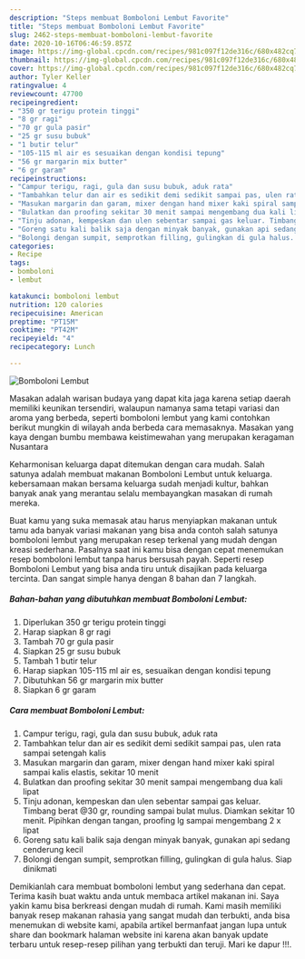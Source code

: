 ```yaml
---
description: "Steps membuat Bomboloni Lembut Favorite"
title: "Steps membuat Bomboloni Lembut Favorite"
slug: 2462-steps-membuat-bomboloni-lembut-favorite
date: 2020-10-16T06:46:59.857Z
image: https://img-global.cpcdn.com/recipes/981c097f12de316c/680x482cq70/bomboloni-lembut-foto-resep-utama.jpg
thumbnail: https://img-global.cpcdn.com/recipes/981c097f12de316c/680x482cq70/bomboloni-lembut-foto-resep-utama.jpg
cover: https://img-global.cpcdn.com/recipes/981c097f12de316c/680x482cq70/bomboloni-lembut-foto-resep-utama.jpg
author: Tyler Keller
ratingvalue: 4
reviewcount: 47700
recipeingredient:
- "350 gr terigu protein tinggi"
- "8 gr ragi"
- "70 gr gula pasir"
- "25 gr susu bubuk"
- "1 butir telur"
- "105-115 ml air es sesuaikan dengan kondisi tepung"
- "56 gr margarin mix butter"
- "6 gr garam"
recipeinstructions:
- "Campur terigu, ragi, gula dan susu bubuk, aduk rata"
- "Tambahkan telur dan air es sedikit demi sedikit sampai pas, ulen rata sampai setengah kalis"
- "Masukan margarin dan garam, mixer dengan hand mixer kaki spiral sampai kalis elastis, sekitar 10 menit"
- "Bulatkan dan proofing sekitar 30 menit sampai mengembang dua kali lipat"
- "Tinju adonan, kempeskan dan ulen sebentar sampai gas keluar. Timbang berat @30 gr, rounding sampai bulat mulus. Diamkan sekitar 10 menit. Pipihkan dengan tangan, proofing lg sampai mengembang 2 x lipat"
- "Goreng satu kali balik saja dengan minyak banyak, gunakan api sedang cenderung kecil"
- "Bolongi dengan sumpit, semprotkan filling, gulingkan di gula halus. Siap dinikmati"
categories:
- Recipe
tags:
- bomboloni
- lembut

katakunci: bomboloni lembut 
nutrition: 120 calories
recipecuisine: American
preptime: "PT15M"
cooktime: "PT42M"
recipeyield: "4"
recipecategory: Lunch

---
```



![Bomboloni Lembut](https://img-global.cpcdn.com/recipes/981c097f12de316c/680x482cq70/bomboloni-lembut-foto-resep-utama.jpg)

Masakan adalah warisan budaya yang dapat kita jaga karena setiap daerah memiliki keunikan tersendiri, walaupun namanya sama tetapi variasi dan aroma yang berbeda, seperti bomboloni lembut yang kami contohkan berikut mungkin di wilayah anda berbeda cara memasaknya. Masakan yang kaya dengan bumbu membawa keistimewahan yang merupakan keragaman Nusantara



Keharmonisan keluarga dapat ditemukan dengan cara mudah. Salah satunya adalah membuat makanan Bomboloni Lembut untuk keluarga. kebersamaan makan bersama keluarga sudah menjadi kultur, bahkan banyak anak yang merantau selalu membayangkan masakan di rumah mereka.

Buat kamu yang suka memasak atau harus menyiapkan makanan untuk tamu ada banyak variasi makanan yang bisa anda contoh salah satunya bomboloni lembut yang merupakan resep terkenal yang mudah dengan kreasi sederhana. Pasalnya saat ini kamu bisa dengan cepat menemukan resep bomboloni lembut tanpa harus bersusah payah.
Seperti resep Bomboloni Lembut yang bisa anda tiru untuk disajikan pada keluarga tercinta. Dan sangat simple hanya dengan 8 bahan dan 7 langkah.


<!--inarticleads1-->

##### Bahan-bahan yang dibutuhkan membuat Bomboloni Lembut:

1. Diperlukan 350 gr terigu protein tinggi
1. Harap siapkan 8 gr ragi
1. Tambah 70 gr gula pasir
1. Siapkan 25 gr susu bubuk
1. Tambah 1 butir telur
1. Harap siapkan 105-115 ml air es, sesuaikan dengan kondisi tepung
1. Dibutuhkan 56 gr margarin mix butter
1. Siapkan 6 gr garam




<!--inarticleads2-->

##### Cara membuat  Bomboloni Lembut:

1. Campur terigu, ragi, gula dan susu bubuk, aduk rata
1. Tambahkan telur dan air es sedikit demi sedikit sampai pas, ulen rata sampai setengah kalis
1. Masukan margarin dan garam, mixer dengan hand mixer kaki spiral sampai kalis elastis, sekitar 10 menit
1. Bulatkan dan proofing sekitar 30 menit sampai mengembang dua kali lipat
1. Tinju adonan, kempeskan dan ulen sebentar sampai gas keluar. Timbang berat @30 gr, rounding sampai bulat mulus. Diamkan sekitar 10 menit. Pipihkan dengan tangan, proofing lg sampai mengembang 2 x lipat
1. Goreng satu kali balik saja dengan minyak banyak, gunakan api sedang cenderung kecil
1. Bolongi dengan sumpit, semprotkan filling, gulingkan di gula halus. Siap dinikmati




Demikianlah cara membuat bomboloni lembut yang sederhana dan cepat. Terima kasih buat waktu anda untuk membaca artikel makanan ini. Saya yakin kamu bisa berkreasi dengan mudah di rumah. Kami masih memiliki banyak resep makanan rahasia yang sangat mudah dan terbukti, anda bisa menemukan di website kami, apabila artikel bermanfaat jangan lupa untuk share dan bookmark halaman website ini karena akan banyak update terbaru untuk resep-resep pilihan yang terbukti dan teruji. Mari ke dapur !!!. 
